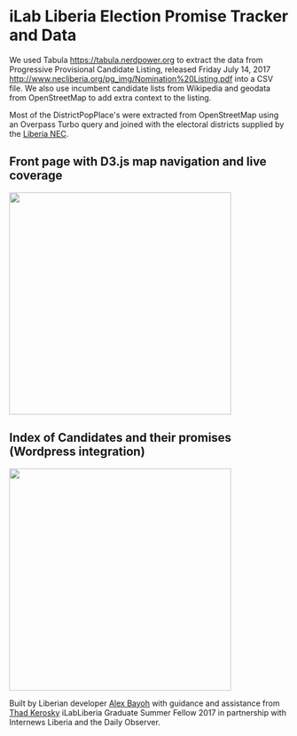 iLab Liberia Election Promise Tracker and Data
==============================================

We used Tabula https://tabula.nerdpower.org to extract the data from Progressive Provisional Candidate Listing, released Friday July 14, 2017 http://www.necliberia.org/pg_img/Nomination%20Listing.pdf into a CSV file. We also use incumbent candidate lists from Wikipedia and geodata from OpenStreetMap to add extra context to the listing.

Most of the DistrictPopPlace's were extracted from OpenStreetMap using an Overpass Turbo query and joined with the electoral districts supplied by the [Liberia NEC](http://www.necliberia.org/).

## Front page with D3.js map navigation and live coverage ##

<img src="https://user-images.githubusercontent.com/283343/35136049-1b906252-fcaf-11e7-9101-c0cca08423f0.png" width="400"/>

## Index of Candidates and their promises (Wordpress integration) ##

<img src="https://user-images.githubusercontent.com/283343/35136038-fd5e445c-fcae-11e7-8990-6928d890bc54.png" width="400"/>

Built by Liberian developer [Alex Bayoh](https://github.com/Abayoh) with guidance and assistance from [Thad Kerosky](http://thadk.net) iLabLiberia Graduate Summer Fellow 2017 in partnership with Internews Liberia and the Daily Observer.
